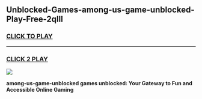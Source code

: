 
## Unblocked-Games-among-us-game-unblocked-Play-Free-2qlll
<h3>
<a href="https://premium76.site?title=among-us-game-unblocked&ref=09A">CLICK TO PLAY</a></h3>
<hr>

<h3>
<a href="https://premium76.site?title=among-us-game-unblocked&ref=09A">CLICK 2 PLAY</a>
  
</h3>

<a href="https://premium76.site?title=among-us-game-unblocked&ref=09A"><img src="https://clearcache.store/games.png"></a>


**among-us-game-unblocked games unblocked: Your Gateway to Fun and Accessible Online Gaming**
